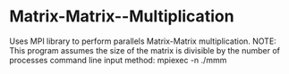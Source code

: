 # Matrix-Matrix--Multiplication
Uses MPI library to perform parallels Matrix-Matrix multiplication.
NOTE: This program assumes the size of the matrix is divisible by the number of processes
command line input method: mpiexec -n <number of process> ./mmm <m> <k> <n>
